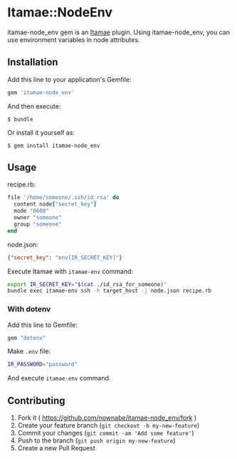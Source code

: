 # Itamae::NodeEnv

itamae-node_env gem is an [Itamae](https://github.com/ryotarai/itamae) plugin.
Using itamae-node_env, you can use environment variables in node attributes.

## Installation

Add this line to your application's Gemfile:

```ruby
gem 'itamae-node_env'
```

And then execute:

    $ bundle

Or install it yourself as:

    $ gem install itamae-node_env

## Usage

recipe.rb:

```ruby
file '/home/someone/.ssh/id_rsa' do
  content node["secret_key"]
  mode "0600"
  owner "someone"
  group "someone"
end
```

node.json:

```json
{"secret_key": "env[IR_SECRET_KEY]"}
```

Execute Itamae with `itamae-env` command:

```bash
export IR_SECRET_KEY="$(cat ./id_rsa_for_someone)"
bundle exec itamae-env ssh -h target_host -j node.json recipe.rb
```

### With dotenv
Add this line to Gemfile:

```ruby
gem "dotenv"
```

Make `.env` file:

```bash
IR_PASSWORD="password"
```

And execute `itamae-env` command.

## Contributing

1. Fork it ( https://github.com/nownabe/itamae-node_env/fork )
2. Create your feature branch (`git checkout -b my-new-feature`)
3. Commit your changes (`git commit -am 'Add some feature'`)
4. Push to the branch (`git push origin my-new-feature`)
5. Create a new Pull Request
